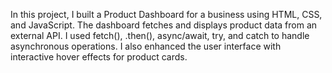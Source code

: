 In this project, I built a Product Dashboard for a business using HTML, CSS, and JavaScript. 
The dashboard fetches and displays product data from an external API. 
I used fetch(), .then(), async/await, try, and catch to handle asynchronous operations. 
I also enhanced the user interface with interactive hover effects for product cards.

